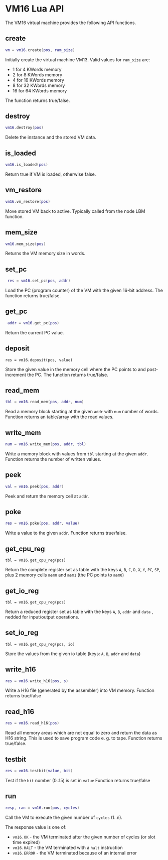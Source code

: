 # VM16 Lua API

The VM16 virtual machine provides the following API functions.



## create

```LUA
vm = vm16.create(pos, ram_size)
```

Initially create the virtual machine VM13. Valid values for `ram_size` are:

- 1 for 4 KWords memory
- 2 for 8 KWords memory
- 4 for 16 KWords memory
- 8 for 32 KWords memory
- 16 for 64 KWords memory

The function returns true/false.

## destroy

```LUA
vm16.destroy(pos)
```

Delete the instance and the stored VM data.

## is_loaded

```lua
vm16.is_loaded(pos)
```

Return true if VM is loaded, otherwise false.

## vm_restore

```LUA
vm16.vm_restore(pos)
```

Move stored VM back to active. Typically called from the node LBM function.

## mem_size

```LUA
vm16.mem_size(pos)
```

Returns the VM memory size in words.

## set_pc

```LUA
 res = vm16.set_pc(pos, addr)
```

Load the PC (program counter) of the VM with the given 16-bit address.
The function returns true/false.

## get_pc

```LUA
 addr = vm16.get_pc(pos)
```

Return the current PC value.

## deposit

```
res = vm16.deposit(pos, value)
```

Store the given value in the memory cell where the PC points to and post-increment the PC. The function returns true/false.

## read_mem

```LUA
tbl = vm16.read_mem(pos, addr, num)
```

Read a memory block starting at the given `addr` with `num` number of words.
Function returns an table/array with the read values.

## write_mem

```LUA
num = vm16.write_mem(pos, addr, tbl)
```

Write a memory block with values from `tbl` starting at the given `addr`. 
Function returns the number of written values.

## peek

```LUA
val = vm16.peek(pos, addr)
```

Peek and return the memory cell at `addr`.

## poke

```LUA
res = vm16.poke(pos, addr, value)
```

Write a value to the given `addr`.  Function returns true/false.

## get_cpu_reg

```
tbl = vm16.get_cpu_reg(pos)
```

Return the complete register set as table with the keys `A`, `B`, `C`, `D`, `X`, `Y`, `PC`, `SP`, plus 2 memory cells `mem0` and `mem1` (the PC points to `mem0`)

## get_io_reg

```
tbl = vm16.get_cpu_reg(pos)
```

Return a reduced register set as table with the keys `A`, `B`, `addr` and `data` , nedded for input/output operations.

## set_io_reg

```
tbl = vm16.get_cpu_reg(pos, io)
```

Store the values from the given io table (keys: `A`, `B`, `addr` and `data`)

## write_h16

```LUA
res = vm16.write_h16(pos, s)
```

Write a H16 file (generated by the assembler) into VM memory.
Function returns true/false

## read_h16

```LUA
res = vm16.read_h16(pos)
```

Read all memory areas which are not equal to zero and return the data as H16 string. This is used to save program code e. g. to tape. 
Function returns true/false.

## testbit

```LUA
res = vm16.testbit(value, bit)
```

Test if the `bit` number (0..15) is set in `value`
Function returns true/false

## run

```LUA
resp, ran = vm16.run(pos, cycles)
```

Call the VM to execute the given number of `cycles` (1..n).

The response value is one of:

- `vm16.OK` - the VM terminated after the given number of cycles (or slot time expired)
- `vm16.HALT` - the VM terminated with a `halt` instruction
- `vm16.ERROR` - the VM terminated because of an internal error

